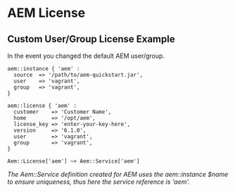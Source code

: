# AEM License

## Custom User/Group License Example

In the event you changed the default AEM user/group.

~~~ puppet
aem::instance { 'aem' :
  source  => '/path/to/aem-quickstart.jar',
  user    => 'vagrant',
  group   => 'vagrant',
}

aem::license { 'aem' :
  customer    => 'Customer Name',
  home        => '/opt/aem',
  license_key => 'enter-your-key-here',
  version     => '6.1.0',
  user        => 'vagrant',
  group       => 'vagrant',
}

Aem::License['aem'] ~> Aem::Service['aem']
~~~

*The Aem::Service definition created for AEM uses the aem::instance $name to ensure uniqueness, thus here the service reference is 'aem'.*
